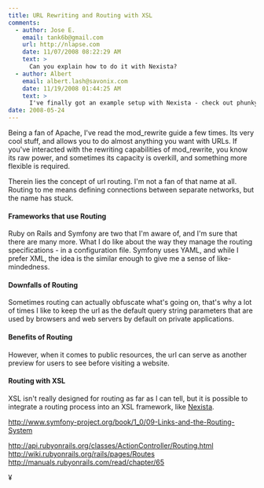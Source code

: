 ```yaml
---
title: URL Rewriting and Routing with XSL
comments:
  - author: Jose E.
    email: tank6b@gmail.com
    url: http://nlapse.com
    date: 11/07/2008 08:22:29 AM
    text: >
      Can you explain how to do it with Nexista?
  - author: Albert
    email: albert.lash@savonix.com
    date: 11/19/2008 01:44:25 AM
    text: >
      I've finally got an example setup with Nexista - check out phunkybb.
date: 2008-05-24
---
```

Being a fan of Apache, I've read the mod_rewrite guide a few times. Its very cool stuff, and allows you to do almost anything you want with URLs. If you've interacted with the rewriting capabilities of mod_rewrite, you know its raw power, and sometimes its capacity is overkill, and something more flexible is required.

Therein lies the concept of url routing. I'm not a fan of that name at all. Routing to me means defining connections between separate networks, but the name has stuck.

<h4><b>Frameworks that use Routing</b></h4>
Ruby on Rails and Symfony are two that I'm aware of, and I'm sure that there are many more. What I do like about the way they manage the routing specifications - in a configuration file. Symfony uses YAML, and while I prefer XML, the idea is the similar enough to give me a sense of like-mindedness.

<h4><b>Downfalls of Routing</b></h4>
Sometimes routing can actually obfuscate what's going on, that's why a lot of times I like to keep the url as the default query string parameters that are used by browsers and web servers by default on private applications.

<h4><b>Benefits of Routing</b></h4>
However, when it comes to public resources, the url can serve as another preview for users to see before visiting a website.

<h4><b>Routing with XSL</b></h4>
XSL isn't really designed for routing as far as I can tell, but it is possible to integrate a routing process into an XSL framework, like <a href="http://www.nexista.org/blog/">Nexista</a>.

http://www.symfony-project.org/book/1_0/09-Links-and-the-Routing-System

http://api.rubyonrails.org/classes/ActionController/Routing.html
http://wiki.rubyonrails.org/rails/pages/Routes
http://manuals.rubyonrails.com/read/chapter/65

¥

